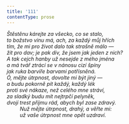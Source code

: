 ```yaml
---
title: '111'
contentType: prose
---
```


<section>

_Štěstěnu kárejte za všecko, co se stalo,  
to božstvo vinu má, ach, za každý můj hřích  
tím, že mi pro život dalo tak strašně málo —  
žít pro dav; je pak div, že jsem jak jeden z nich?  
A tak cejch hanby už nesejde z mého jména  
a má tvář ztrácí se v nánosu cizí špíny  
jak ruka barvíře barvami potřísněná.  
Ó, mějte útrpnost, dovolte mi být jiný —  
a budu pokorně pít každý, každý lék  
proti své nákaze, než celého mne stráví,  
za sladký budu mít nejtrpčí pelyněk,  
dvojí trest přijmu rád, abych byl zase zdravý.  
         Nuž mějte útrpnost, drahý, a věřte mi:  
         už vaše útrpnost mne opět uzdraví._

</section>
